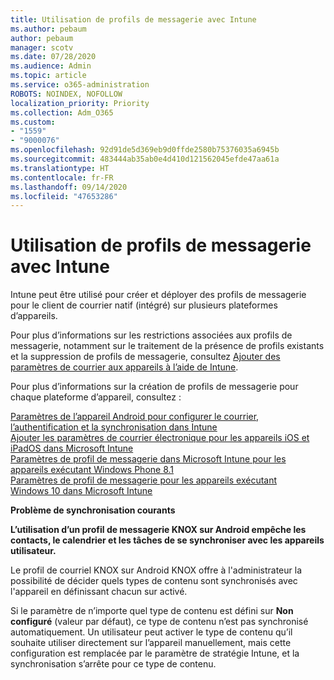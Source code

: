 ```yaml
---
title: Utilisation de profils de messagerie avec Intune
ms.author: pebaum
author: pebaum
manager: scotv
ms.date: 07/28/2020
ms.audience: Admin
ms.topic: article
ms.service: o365-administration
ROBOTS: NOINDEX, NOFOLLOW
localization_priority: Priority
ms.collection: Adm_O365
ms.custom:
- "1559"
- "9000076"
ms.openlocfilehash: 92d91de5d369eb9d0ffde2580b75376035a6945b
ms.sourcegitcommit: 483444ab35ab0e4d410d121562045efde47aa61a
ms.translationtype: HT
ms.contentlocale: fr-FR
ms.lasthandoff: 09/14/2020
ms.locfileid: "47653286"
---
```

# <a name="using-email-profiles-with-intune"></a>Utilisation de profils de messagerie avec Intune

Intune peut être utilisé pour créer et déployer des profils de messagerie pour le client de courrier natif (intégré) sur plusieurs plateformes d’appareils.

Pour plus d’informations sur les restrictions associées aux profils de messagerie, notamment sur le traitement de la présence de profils existants et la suppression de profils de messagerie, consultez [Ajouter des paramètres de courrier aux appareils à l’aide de Intune](https://docs.microsoft.com/intune/email-settings-configure).

Pour plus d’informations sur la création de profils de messagerie pour chaque plateforme d’appareil, consultez :

[Paramètres de l’appareil Android pour configurer le courrier, l’authentification et la synchronisation dans Intune](https://docs.microsoft.com/intune/email-settings-android)  
[ Ajouter les paramètres de courrier électronique pour les appareils iOS et iPadOS dans Microsoft Intune](https://docs.microsoft.com/intune/email-settings-ios)  
[Paramètres de profil de messagerie dans Microsoft Intune pour les appareils exécutant Windows Phone 8.1](https://docs.microsoft.com/intune/email-settings-windows-phone-8-1)  
[Paramètres de profil de messagerie pour les appareils exécutant Windows 10 dans Microsoft Intune](https://docs.microsoft.com/intune/email-settings-windows-10)

**Problème de synchronisation courants**

**L’utilisation d’un profil de messagerie KNOX sur Android empêche les contacts, le calendrier et les tâches de se synchroniser avec les appareils utilisateur.**

Le profil de courriel KNOX sur Android KNOX offre à l'administrateur la possibilité de décider quels types de contenu sont synchronisés avec l'appareil en définissant chacun sur activé.

Si le paramètre de n’importe quel type de contenu est défini sur **Non configuré** (valeur par défaut), ce type de contenu n’est pas synchronisé automatiquement. Un utilisateur peut activer le type de contenu qu’il souhaite utiliser directement sur l’appareil manuellement, mais cette configuration est remplacée par le paramètre de stratégie Intune, et la synchronisation s’arrête pour ce type de contenu.

